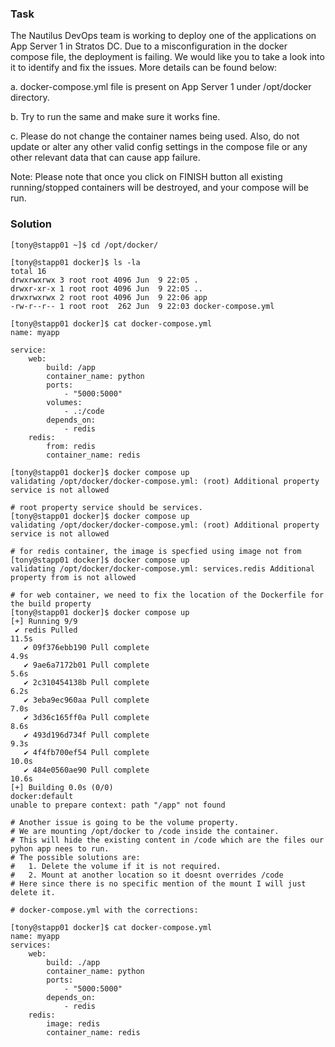 ### Task
The Nautilus DevOps team is working to deploy one of the applications on App Server 1 in Stratos DC. Due to a misconfiguration in the docker compose file, the deployment is failing. We would like you to take a look into it to identify and fix the issues. More details can be found below:

a. docker-compose.yml file is present on App Server 1 under /opt/docker directory.

b. Try to run the same and make sure it works fine.

c. Please do not change the container names being used. Also, do not update or alter any other valid config settings in the compose file or any other relevant data that can cause app failure.

Note: Please note that once you click on FINISH button all existing running/stopped containers will be destroyed, and your compose will be run.

### Solution
```
[tony@stapp01 ~]$ cd /opt/docker/

[tony@stapp01 docker]$ ls -la
total 16
drwxrwxrwx 3 root root 4096 Jun  9 22:05 .
drwxr-xr-x 1 root root 4096 Jun  9 22:05 ..
drwxrwxrwx 2 root root 4096 Jun  9 22:06 app
-rw-r--r-- 1 root root  262 Jun  9 22:03 docker-compose.yml

[tony@stapp01 docker]$ cat docker-compose.yml 
name: myapp

service:
    web:
        build: /app
        container_name: python
        ports:
            - "5000:5000"
        volumes:
            - .:/code
        depends_on:
            - redis
    redis:
        from: redis
        container_name: redis

[tony@stapp01 docker]$ docker compose up
validating /opt/docker/docker-compose.yml: (root) Additional property service is not allowed

# root property service should be services.
[tony@stapp01 docker]$ docker compose up
validating /opt/docker/docker-compose.yml: (root) Additional property service is not allowed

# for redis container, the image is specfied using image not from
[tony@stapp01 docker]$ docker compose up
validating /opt/docker/docker-compose.yml: services.redis Additional property from is not allowed

# for web container, we need to fix the location of the Dockerfile for the build property
[tony@stapp01 docker]$ docker compose up
[+] Running 9/9
 ✔ redis Pulled                                                                                       11.5s 
   ✔ 09f376ebb190 Pull complete                                                                        4.9s 
   ✔ 9ae6a7172b01 Pull complete                                                                        5.6s 
   ✔ 2c310454138b Pull complete                                                                        6.2s 
   ✔ 3eba9ec960aa Pull complete                                                                        7.0s 
   ✔ 3d36c165ff0a Pull complete                                                                        8.6s 
   ✔ 493d196d734f Pull complete                                                                        9.3s 
   ✔ 4f4fb700ef54 Pull complete                                                                       10.0s 
   ✔ 484e0560ae90 Pull complete                                                                       10.6s 
[+] Building 0.0s (0/0)                                                                      docker:default
unable to prepare context: path "/app" not found

# Another issue is going to be the volume property.
# We are mounting /opt/docker to /code inside the container.
# This will hide the existing content in /code which are the files our pyhon app nees to run.
# The possible solutions are:
#   1. Delete the volume if it is not required.
#   2. Mount at another location so it doesnt overrides /code
# Here since there is no specific mention of the mount I will just delete it.

# docker-compose.yml with the corrections:

[tony@stapp01 docker]$ cat docker-compose.yml 
name: myapp
services:
    web:
        build: ./app
        container_name: python
        ports:
            - "5000:5000"
        depends_on:
            - redis
    redis:
        image: redis
        container_name: redis
```
